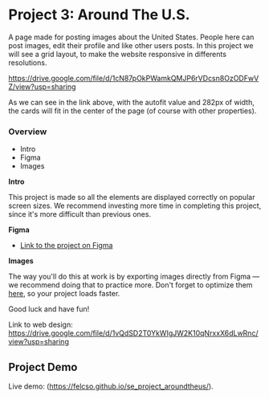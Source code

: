 # Project 3: Around The U.S.

A page made for posting images about the United States. People here can post images, edit their profile and like other users posts.
In this project we will see a grid layout, to make the website responsive in differents resolutions.

https://drive.google.com/file/d/1cN87pOkPWamkQMJP6rVDcsn8OzODFwVZ/view?usp=sharing

As we can see in the link above, with the autofit value and 282px of width, the cards will fit in the center of the page (of course with other properties).

### Overview

- Intro
- Figma
- Images

**Intro**

This project is made so all the elements are displayed correctly on popular screen sizes. We recommend investing more time in completing this project, since it's more difficult than previous ones.

**Figma**

- [Link to the project on Figma](https://www.figma.com/file/ii4xxsJ0ghevUOcssTlHZv/Sprint-3%3A-Around-the-US?node-id=0%3A1)

**Images**

The way you'll do this at work is by exporting images directly from Figma — we recommend doing that to practice more. Don't forget to optimize them [here](https://tinypng.com/), so your project loads faster.

Good luck and have fun!

Link to web design:
https://drive.google.com/file/d/1vQdSD2T0YkWIgJW2K10qNrxxX6dLwRnc/view?usp=sharing

## Project Demo

Live demo: (https://felcso.github.io/se_project_aroundtheus/).
